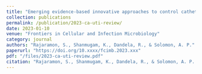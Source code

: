 ```yaml
---
title: "Emerging evidence-based innovative approaches to control catheter-associated urinary tract infection: a review"
collection: publications
permalink: /publication/2023-ca-uti-review/
date: 2023-01-10
venue: "Frontiers in Cellular and Infection Microbiology"
category: journal
authors: "Rajaramon, S., Shanmugam, K., Dandela, R., & Solomon, A. P."
paperurl: "https://doi.org/10.xxxx/fcimb.2023.xxx"
pdf: "/files/2023-ca-uti-review.pdf"
citation: "Rajaramon, S., Shanmugam, K., Dandela, R., & Solomon, A. P. (2023). Emerging evidence-based innovative approaches to control catheter-associated urinary tract infection: A review. *Frontiers in Cellular and Infection Microbiology*, 2023. https://doi.org/10.xxxx/fcimb.2023.xxx"
---
```

